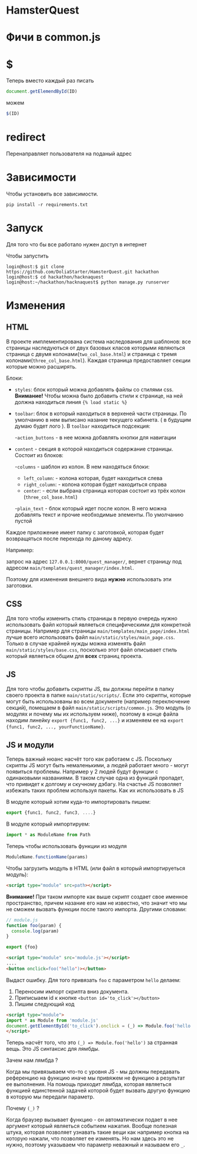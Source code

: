 # HamsterQuest
# Фичи в common.js
# $
Тепeрь вместо каждый раз писать 

```javascript
document.getElemendById(ID)
```
можем

```javascript
$(ID)
```
# redirect
Перенаправляет пользователя на поданый адрес

# Зависимости
Чтобы установить все зависимости.
```
pip install -r requirements.txt
```


# Запуск
Для того что бы все работало нужен доступ в интернет

Чтобы запустить 
```
login@host:$ git clone https://github.com/DoliaStarter/HamsterQuest.git hackathon
login@host:$ cd hackathon/hacknaquest 
login@host:~/hackathon/hacknaquest$ python manage.py runserver  
```

# Изменения
## HTML
В проекте имплементирована система наследования для шаблонов: все страницы наследуються от двух базовых класов которыми являються страница с двумя колонами(`two_col_base.html`) и страница с тремя колонами(`three_col_base.html`).
Каждая страница предоставляет секции которые можно расширять.

Блоки:
  - `styles`: блок который можна добавлять файлы со стилями css. **Внимание!** Чтобы можна было добавить стили к странице, на ней должна находиться линия `{% load static %}`
  - `toolbar`: блок в который находиться в верхеней части страницы. По умолчанию в нем выписано назание текущего кабинета. ( в будущим думаю будет лого ). В `toolbar` находиться подсекция:
       
       -`action_buttons` - в нее можна добавлять кнопки для навигации
  
  - `content` - секция в которой находиться содержание страницы. Состоит из блоков:
 
      -`columns` - шаблон из колон. В нем находяться блоки:
       
       - `left_column`: - колона которая, будет находиться слева  
       - `right_column`: - колона которая будет находиться справа
       - `center`: - если выбрана страница которая состоит из трёх колон (`three_col_base.html`)
      
      -`plain_text` - блок который идет после колон. В него можна добавлять текст и прочие необходимые элементы. По умолчанию пустой
  
  
  
Каждое приложение имеет папку с заготовкой, которая будет возвращяться после перехода по даному адресу.

Например:

запрос на адрес `127.0.0.1:8000/quest_manager/`, вернет страницу под адресом `main/templates/quest_manager/index.html`.

Поэтому для изменения внешнего вида **нужно** использовать эти заготовки. 

## CSS
Для того чтобы изменить стиль страницы в первую очередь нужно использовать файл который являеться специфическими для конкретной страницы. Например для страницы `main/templates/main_page/index.html` лучше всего использовать файл `main/static/styles/main_page.css`. Только в случае крайней нужды можна изменять файл `main/static/styles/base.css`, посколько этот файл описывает стиль который являеться общим для **всех** страниц проекта. 

## JS
Для того чтобы добавить скрипты JS, вы должны перейти в папку своего проекта в папке `main/static/scripts/`. 
Если это скрипты, которые могут быть использованы во всем документе (например переключение секций), помещаем в файл `main/static/scripts/common.js`. Это модуль (о модулях и почему мы их используем ниже), поэтому в конце файла находим линейку `export {func1, func2, ...}` и изменяем ее на  `export {func1, func2, ..., yourFunctionName}`. 

## JS и модули

Теперь важный нюанс насчёт того как работаем с JS. 
Поскольку скрипты JS могут быть немаленькими, а людей работает много - могут появиться проблемы. Например у 2 людей будут функции с одинаковыми названиями. В таком случае одна из функций пропадет, что привидет к долгому и скучному дэбагу. 
На счастье JS позволяет избежать таких проблем используя пакеты. 
Как их использовать в JS

В модуле который хотим куда-то импортировать пишем:

```javascript
export {func1, func2, func3, ....}
```

В модуле который импортируем:

```javascript
import * as ModuleName from Path
```

Теперь чтобы использовать функции из модуля

```javascript
ModuleName.functionName(params)
```
Чтобы загрузить модуль в HTML (или файл в который импортируеться модуль):
```html
<script type="module" src=path></script>
```
**Внимание!** При таком импорте как выше скрипт создает свое именное пространство, причем назание его нам не известно, что значит что мы не сможем вызвать функции после такого импорта. 
Другими словами:
```javascript
// module.js
function foo(param) {
  console.log(param)
}

export {foo}
```
```html
<script type="module" src='module.js'></script>
....
<button onclick=foo('hello')></button> 
```
Выдаст ошибку.
Для того привязать `foo` c параметром `hello` делаем:

1. Переносим импорт скрипта вниз документа.
2. Приписыаем id к кнопке `<button id='to_click'></button>`
3. Пишим следующий код
```html
<script type="module">
import * as Module from 'module.js'
document.getElementById('to_click').onclick = (_) => Module.foo('hello')  
</script>
```

Теперь насчёт того, что это `(_) => Module.foo('hello')` за странная вещь.
Это JS синтаксис для лямбды.

Зачем нам лямбда ? 

Когда мы привязываем что-то с уровня JS - мы должны передавать референцию на функцию иначе мы привяжем не функцию а результат ее выполнения. На помощь приходит лямбда, которая являеться функцией единстенной задачей которой будет вызвать другую функцию в которую мы передали параметр.

Почему `(_)` ?

Когда браузер вызывает функцию - он автоматически подает в нее аргумент который являеться событием нажатия. Вообще полезная штука, которая позволяет узнавать такие вещи как например кнопка на которую нажали, что позволяет ее изменять. Но нам здесь это не нужно, поэтому указываем что параметр неважный и называем его `_`.

